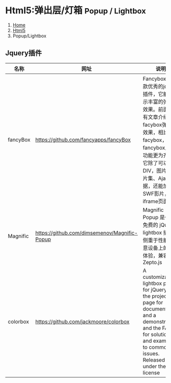 # <span class="fa fa-html5" aria-hidden="true"></span> Html5:弹出层/灯箱 <small>Popup / Lightbox</small>

<ol class="breadcrumb"><li><a href="/">Home</a></li><li><a href="/html5/overview.md">Html5</a></li><li class="active">Popup/Lightbox</li></ol>

## Jquery插件
|名称|网址|说明|
|------|------|------|
|fancyBox|https://github.com/fancyapps/fancyBox|Fancybox是一款优秀的jquery插件，它能够展示丰富的弹出层效果。前面我们有文章介绍了facybox弹出层效果，相比facybox，fancybox显得功能更为齐全，它除了可以加载DIV，图片、图片集、Ajax数据，还能加载SWF影片，iframe页面等等|
|Magnific|https://github.com/dimsemenov/Magnific-Popup|Magnific Popup 是一个免费的 jQuery lightbox 插件，侧重于性能和任意设备上的最佳体验，兼容 Zepto.js|
|colorbox|https://github.com/jackmoore/colorbox|A customizable lightbox plugin for jQuery. See the project page for documentation and a demonstration, and the FAQ for solutions and examples to common issues. Released under the MIT license|

